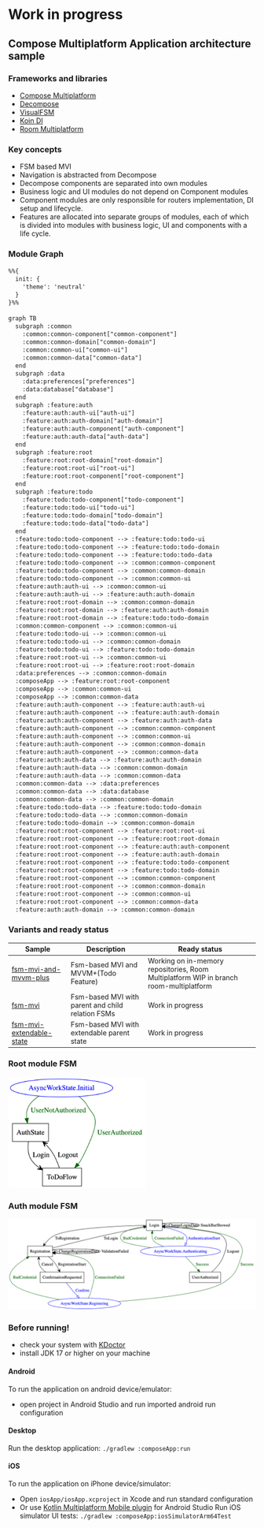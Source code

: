 # Work in progress

## Compose Multiplatform Application architecture sample

### Frameworks and libraries

- [Compose Multiplatform](https://github.com/JetBrains/compose-multiplatform)
- [Decompose](https://github.com/arkivanov/Decompose)
- [VisualFSM](https://github.com/Kontur-Mobile/VisualFSM)
- [Koin DI](https://github.com/InsertKoinIO/koin)
- [Room Multiplatform](https://developer.android.com/kotlin/multiplatform/room)

### Key concepts

- FSM based MVI
- Navigation is abstracted from Decompose
- Decompose components are separated into own modules
- Business logic and UI modules do not depend on Component modules
- Component modules are only responsible for routers implementation, DI setup and lifecycle.
- Features are allocated into separate groups of modules,
  each of which is divided into modules with business logic, UI and components with a life cycle.

### Module Graph

```mermaid
%%{
  init: {
    'theme': 'neutral'
  }
}%%

graph TB
  subgraph :common
    :common:common-component["common-component"]
    :common:common-domain["common-domain"]
    :common:common-ui["common-ui"]
    :common:common-data["common-data"]
  end
  subgraph :data
    :data:preferences["preferences"]
    :data:database["database"]
  end
  subgraph :feature:auth
    :feature:auth:auth-ui["auth-ui"]
    :feature:auth:auth-domain["auth-domain"]
    :feature:auth:auth-component["auth-component"]
    :feature:auth:auth-data["auth-data"]
  end
  subgraph :feature:root
    :feature:root:root-domain["root-domain"]
    :feature:root:root-ui["root-ui"]
    :feature:root:root-component["root-component"]
  end
  subgraph :feature:todo
    :feature:todo:todo-component["todo-component"]
    :feature:todo:todo-ui["todo-ui"]
    :feature:todo:todo-domain["todo-domain"]
    :feature:todo:todo-data["todo-data"]
  end
  :feature:todo:todo-component --> :feature:todo:todo-ui
  :feature:todo:todo-component --> :feature:todo:todo-domain
  :feature:todo:todo-component --> :feature:todo:todo-data
  :feature:todo:todo-component --> :common:common-component
  :feature:todo:todo-component --> :common:common-domain
  :feature:todo:todo-component --> :common:common-ui
  :feature:auth:auth-ui --> :common:common-ui
  :feature:auth:auth-ui --> :feature:auth:auth-domain
  :feature:root:root-domain --> :common:common-domain
  :feature:root:root-domain --> :feature:auth:auth-domain
  :feature:root:root-domain --> :feature:todo:todo-domain
  :common:common-component --> :common:common-ui
  :feature:todo:todo-ui --> :common:common-ui
  :feature:todo:todo-ui --> :common:common-domain
  :feature:todo:todo-ui --> :feature:todo:todo-domain
  :feature:root:root-ui --> :common:common-ui
  :feature:root:root-ui --> :feature:root:root-domain
  :data:preferences --> :common:common-domain
  :composeApp --> :feature:root:root-component
  :composeApp --> :common:common-ui
  :composeApp --> :common:common-data
  :feature:auth:auth-component --> :feature:auth:auth-ui
  :feature:auth:auth-component --> :feature:auth:auth-domain
  :feature:auth:auth-component --> :feature:auth:auth-data
  :feature:auth:auth-component --> :common:common-component
  :feature:auth:auth-component --> :common:common-ui
  :feature:auth:auth-component --> :common:common-domain
  :feature:auth:auth-component --> :common:common-data
  :feature:auth:auth-data --> :feature:auth:auth-domain
  :feature:auth:auth-data --> :common:common-domain
  :feature:auth:auth-data --> :common:common-data
  :common:common-data --> :data:preferences
  :common:common-data --> :data:database
  :common:common-data --> :common:common-domain
  :feature:todo:todo-data --> :feature:todo:todo-domain
  :feature:todo:todo-data --> :common:common-domain
  :feature:todo:todo-domain --> :common:common-domain
  :feature:root:root-component --> :feature:root:root-ui
  :feature:root:root-component --> :feature:root:root-domain
  :feature:root:root-component --> :feature:auth:auth-component
  :feature:root:root-component --> :feature:auth:auth-domain
  :feature:root:root-component --> :feature:todo:todo-component
  :feature:root:root-component --> :feature:todo:todo-domain
  :feature:root:root-component --> :common:common-component
  :feature:root:root-component --> :common:common-domain
  :feature:root:root-component --> :common:common-ui
  :feature:root:root-component --> :common:common-data
  :feature:auth:auth-domain --> :common:common-domain
```
### Variants and ready status

| Sample                                                                                                             | Description                                       | Ready status                                                                           |
|--------------------------------------------------------------------------------------------------------------------|---------------------------------------------------|----------------------------------------------------------------------------------------|
| [fsm-mvi-and-mvvm-plus](https://github.com/VasilyRylov/architecture-samples/tree/main)                             | Fsm-based MVI and MVVM+(Todo Feature)             | Working on in-memory repositories, Room Multiplatform WIP in branch room-multiplatform |
| [fsm-mvi](https://github.com/VasilyRylov/architecture-samples/tree/main/fsm-mvi)                                   | Fsm-based MVI with parent and child relation FSMs | Work in progress                                                                       |
| [fsm-mvi-extendable-state](https://github.com/VasilyRylov/architecture-samples/tree/main/fsm-mvi-extendable-state) | Fsm-based MVI with extendable parent state        | Work in progress                                                                       |

### Root module FSM

<img src="doc/img/rootfsm.png" alt="graph" width="280"/>

### Auth module FSM

<img src="doc/img/authfsm.png" alt="graph"/>

### Before running!

- check your system with [KDoctor](https://github.com/Kotlin/kdoctor)
- install JDK 17 or higher on your machine

#### Android

To run the application on android device/emulator:

- open project in Android Studio and run imported android run configuration

#### Desktop

Run the desktop application: `./gradlew :composeApp:run`

#### iOS

To run the application on iPhone device/simulator:

- Open `iosApp/iosApp.xcproject` in Xcode and run standard configuration
- Or
  use [Kotlin Multiplatform Mobile plugin](https://plugins.jetbrains.com/plugin/14936-kotlin-multiplatform-mobile)
  for Android Studio
  Run iOS simulator UI tests: `./gradlew :composeApp:iosSimulatorArm64Test`